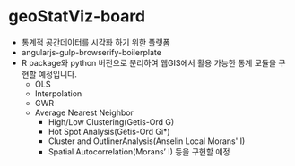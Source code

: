 # geoStatViz-board

- 통계적 공간데이터를 시각화 하기 위한 플랫폼
- angularjs-gulp-browserify-boilerplate
- R package와 python 버전으로 분리하여 웹GIS에서 활용 가능한 통계 모듈을 구현할 예정입니다.
  * OLS
  * Interpolation
  * GWR 
  * Average Nearest Neighbor
    * High/Low Clustering(Getis-Ord G) 
    * Hot Spot Analysis(Getis-Ord Gi*)
    * Cluster and OutlinerAnalysis(Anselin Local Morans' I)
    * Spatial Autocorrelation(Morans’ I) 등을 구현할 얘정